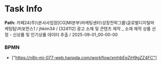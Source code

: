 # Task Info

**Path:** 카페24(주)\본사사업장\[CG]MI본부\마케팅센터\성장전략그룹\글로벌디지털마케팅팀\퍼포먼스1 / jhkim34 / [324112] 광고 소재 및 콘텐츠 제작 _ 소재 제작 상품 선정 - 신상품 및 인기상품 데이터 추출 / 2025-09-01_00-00-00

### BPMN
- ["https://n8n-mi-077-web.hanpda.com/workflow/xmhbEgZjH9gZZ4FC"]

